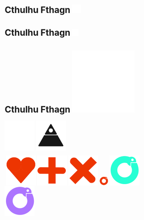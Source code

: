 # Cthulhu Fthagn <img src="fsociety.svg" width="28px" height="28px" alt="hi">

# Cthulhu Fthagn <img src="fsociety.svg" width="21px" height="21px" alt="hi">

# Cthulhu Fthagn <img src="fsociety.svg" alt="hi">

![Alt text](./robots3white.svg)
<img src="./robots3black.svg">

<picture>
 <source media="(prefers-color-scheme: dark)" srcset="./robots3white.svg">
 <source media="(prefers-color-scheme: light)" srcset="./robots3black.svg">
 <img alt="" src="YOUR-DEFAULT-IMAGE">
</picture>


<picture>
 <img alt="" src="LD+R Michael's Heart.svg">
</picture>

<picture>
 <img alt="" src="LD+R Michael's Plus.svg">
</picture>

<picture>
 <img alt="" src="LD+R Michael's X.svg">
</picture>

<picture>
 <img alt="" src="LD+R Ofer's Snake EatSelf.svg" width="28px" height="28px">
</picture>

<picture>
 <img alt="" src="green.svg">
</picture>

<picture>
 <img alt="" src="purple.svg">
</picture>

